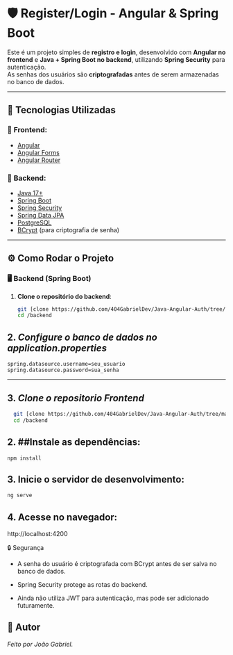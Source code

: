 # 🛡️ Register/Login - Angular & Spring Boot

Este é um projeto simples de **registro e login**, desenvolvido com **Angular no frontend** e **Java + Spring Boot no backend**, utilizando **Spring Security** para autenticação.  
As senhas dos usuários são **criptografadas** antes de serem armazenadas no banco de dados.

---

## 🚀 **Tecnologias Utilizadas**
### 🔹 **Frontend**:
- [Angular](https://angular.io/)
- [Angular Forms](https://angular.io/guide/forms)
- [Angular Router](https://angular.io/guide/router)

### 🔹 **Backend**:
- [Java 17+](https://www.oracle.com/java/)
- [Spring Boot](https://spring.io/projects/spring-boot)
- [Spring Security](https://spring.io/projects/spring-security)
- [Spring Data JPA](https://spring.io/projects/spring-data-jpa)
- [PostgreSQL](https://www.postgresql.org/)
- [BCrypt](https://docs.spring.io/spring-security/reference/features/authentication/password-storage.html) (para criptografia de senha)

---

## ⚙️ **Como Rodar o Projeto**
### 🖥️ **Backend (Spring Boot)**
1. **Clone o repositório do backend**:
   ```bash
   git [clone https://github.com/404GabrielDev/Java-Angular-Auth/tree/backend]
   cd /backend
   ```

## 2. *Configure o banco de dados no application.properties*


```spring.datasource.url=jdbc:postgresql://localhost:5432/seu_banco
spring.datasource.username=seu_usuario
spring.datasource.password=sua_senha
```

---

## 3. *Clone o repositorio Frontend*
 ```bash
   git [clone https://github.com/404GabrielDev/Java-Angular-Auth/tree/master]
   cd /backend
   ```

## 2. ##Instale as dependências:
```
npm install
```

## 3. Inicie o servidor de desenvolvimento:
```bash
ng serve
```

## 4. Acesse no navegador:
http://localhost:4200

🔒 Segurança
* A senha do usuário é criptografada com BCrypt antes de ser salva no banco de dados.

* Spring Security protege as rotas do backend.

* Ainda não utiliza JWT para autenticação, mas pode ser adicionado futuramente.


## 👤 Autor

*Feito por João Gabriel.*





